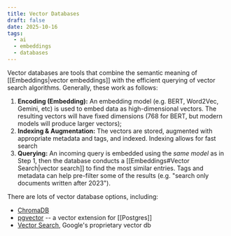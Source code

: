 ```yaml
---
title: Vector Databases
draft: false
date: 2025-10-16
tags:
  - ai
  - embeddings
  - databases
---
```

Vector databases are tools that combine the semantic meaning of [[Embeddings|vector embeddings]] with the efficient querying of vector search algorithms. Generally, these work as follows:

1. **Encoding (Embedding):** An embedding model (e.g. BERT, Word2Vec, Gemini, etc) is used to embed data as high-dimensional vectors. The resulting vectors will have fixed dimensions (768 for BERT, but modern models will produce larger vectors);
2. **Indexing & Augmentation:** The vectors are stored, augmented with appropriate metadata and tags, and indexed. Indexing allows for fast search
3. **Querying:** An incoming query is embedded using the *same model* as in Step 1, then the database conducts a [[Embeddings#Vector Search|vector search]] to find the most similar entries. Tags and metadata can help pre-filter some of the results (e.g. "search only documents written after 2023").

There are lots of vector database options, including:
- [ChromaDB](https://www.trychroma.com/)
- [pgvector](https://github.com/pgvector/pgvector) -- a vector extension for [[Postgres]]
- [Vector Search](https://cloud.google.com/vertex-ai/docs/vector-search/), Google's proprietary vector db
 

